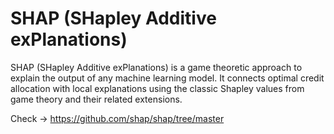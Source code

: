 # SHAP (SHapley Additive exPlanations)

SHAP (SHapley Additive exPlanations) is a game theoretic approach to explain the output of any machine learning model. It connects optimal credit allocation with local explanations using the classic Shapley values from game theory and their related extensions.

Check -> https://github.com/shap/shap/tree/master